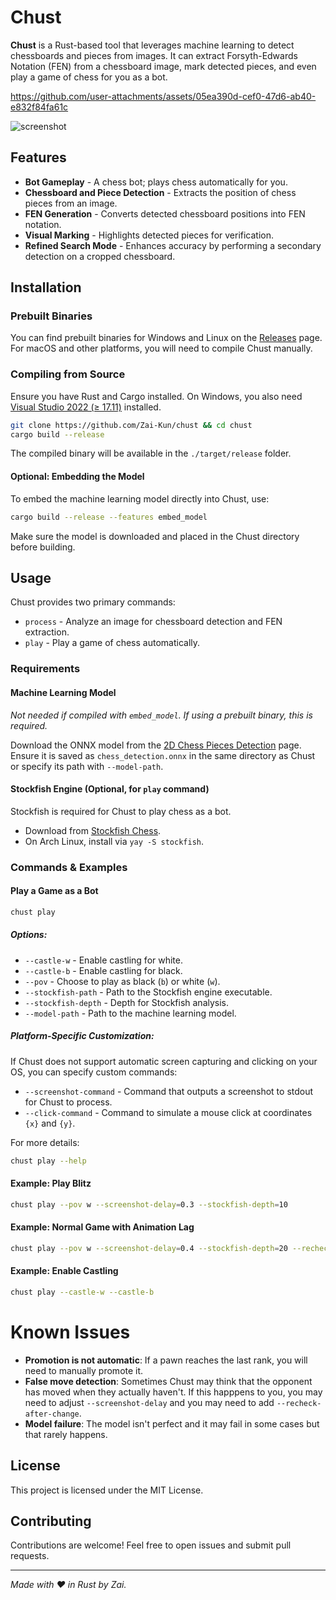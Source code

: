 # Chust

**Chust** is a Rust-based tool that leverages machine learning to detect chessboards and pieces from images. It can extract Forsyth-Edwards Notation (FEN) from a chessboard image, mark detected pieces, and even play a game of chess for you as a bot.


https://github.com/user-attachments/assets/05ea390d-cef0-47d6-ab40-e832f84fa61c

![screenshot](https://github.com/user-attachments/assets/0cb00ed8-971e-48c8-a6a7-4158c866ccae)


## Features

- **Bot Gameplay** - A chess bot; plays chess automatically for you.
- **Chessboard and Piece Detection** - Extracts the position of chess pieces from an image.
- **FEN Generation** - Converts detected chessboard positions into FEN notation.
- **Visual Marking** - Highlights detected pieces for verification.
- **Refined Search Mode** - Enhances accuracy by performing a secondary detection on a cropped chessboard.

## Installation

### Prebuilt Binaries
You can find prebuilt binaries for Windows and Linux on the [Releases](https://github.com/Zai-Kun/chust/releases) page. For macOS and other platforms, you will need to compile Chust manually.

### Compiling from Source
Ensure you have Rust and Cargo installed. On Windows, you also need [Visual Studio 2022 (≥ 17.11)](https://visualstudio.microsoft.com/) installed.

```sh
git clone https://github.com/Zai-Kun/chust && cd chust
cargo build --release
```

The compiled binary will be available in the `./target/release` folder.

#### Optional: Embedding the Model
To embed the machine learning model directly into Chust, use:

```sh
cargo build --release --features embed_model
```

Make sure the model is downloaded and placed in the Chust directory before building.

## Usage

Chust provides two primary commands:
- `process` - Analyze an image for chessboard detection and FEN extraction.
- `play` - Play a game of chess automatically.

### Requirements

#### Machine Learning Model
*Not needed if compiled with `embed_model`. If using a prebuilt binary, this is required.*

Download the ONNX model from the [2D Chess Pieces Detection](https://github.com/Zai-Kun/2d-chess-pieces-detection/releases) page. Ensure it is saved as `chess_detection.onnx` in the same directory as Chust or specify its path with `--model-path`.

#### Stockfish Engine (Optional, for `play` command)
Stockfish is required for Chust to play chess as a bot.

- Download from [Stockfish Chess](https://stockfishchess.org/download/).
- On Arch Linux, install via `yay -S stockfish`.

### Commands & Examples

#### Play a Game as a Bot

```sh
chust play
```

##### Options:
- `--castle-w` - Enable castling for white.
- `--castle-b` - Enable castling for black.
- `--pov` - Choose to play as black (`b`) or white (`w`).
- `--stockfish-path` - Path to the Stockfish engine executable.
- `--stockfish-depth` - Depth for Stockfish analysis.
- `--model-path` - Path to the machine learning model.

##### Platform-Specific Customization:
If Chust does not support automatic screen capturing and clicking on your OS, you can specify custom commands:

- `--screenshot-command` - Command that outputs a screenshot to stdout for Chust to process.
- `--click-command` - Command to simulate a mouse click at coordinates `{x}` and `{y}`.

For more details:
```sh
chust play --help
```

#### Example: Play Blitz
```sh
chust play --pov w --screenshot-delay=0.3 --stockfish-depth=10
```

#### Example: Normal Game with Animation Lag
```sh
chust play --pov w --screenshot-delay=0.4 --stockfish-depth=20 --recheck-after-change
```

#### Example: Enable Castling
```sh
chust play --castle-w --castle-b
```

# Known Issues

* **Promotion is not automatic**: If a pawn reaches the last rank, you will need to manually promote it.
* **False move detection**: Sometimes Chust may think that the opponent has moved when they actually haven't. If this happpens to you, you may need to adjust `--screenshot-delay` and you may need to add `--recheck-after-change`.
* **Model failure**: The model isn't perfect and it may fail in some cases but that rarely happens.

## License
This project is licensed under the MIT License.

## Contributing
Contributions are welcome! Feel free to open issues and submit pull requests.

---

*Made with ❤️ in Rust by Zai.*
